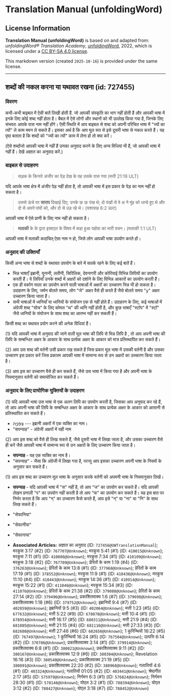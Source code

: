 # Translation Manual (unfoldingWord)

## License Information

**Translation Manual (unfoldingWord)** is based on and adapted from: _unfoldingWord® Translation Academy_, [unfoldingWord](https://unfoldingword.org/utw), 2022, which is licensed under a [CC BY-SA 4.0 license](https://creativecommons.org/licenses/by-sa/4.0/legalcode.en).

This markdown version (created `2025-10-16`) is provided under the same license.



--------------------------------

## शब्दों की नकल करना या यथावत रखना (id: 727455)

### विवरण

कभी\-कभी बाइबल में ऐसी बातें लिखी होती हैं. जो आपकी संस्कृति का भाग नहीं होती हैं और आपकी भाषा में इनके लिए कोई शब्द नहीं होता है। बैबल में ऐसे लोगों और स्थानों को भी उल्लेख किया गया है, जिनके लिए संभवतः आपके पास नाम नहीं होंगे। ऎसी स्थिति में आप बाइबल से शब्द को अपनी परिचित भाषा में "ज्यों का त्यों" ले काम मवन ले सकते हैं। इसका अर्थ है कि आप मूल रूप से इसे दूसरी भाषा से नकल करते हैं। यह पृष्ठ बताता है कि शब्दों को "ज्यों का त्यों" काम में लेना हो तो क्या करें।

(ऐसे शब्दोंजो आपकी भाषा में नहीं हैं उनका अनुवाद करने के लिए अन्य विधियां भी हैं, जो आपकी भाषा में नहीं हैं। देखें अज्ञात का अनुवाद करें.)

### बाइबल से उदाहरण

> सड़क के किनारे अंजीर का पेड़ देख के वह उसके पास गया (मत्ती 21:19 ULT)

यदि आपके भाषा क्षेत्र में अंजीर पेड़ नहीं होता है, तो आपकी भाषा में इस प्रकार के पेड़ का नाम नहीं हो सकता है।

> उससे ऊंचे पर **साराप** दिखाई दिए; उनके छः छः पंख थे; दो पंखों से वे अ ने मुंह को धान्प्रे हुए थे और दो से अपने पांवों को, और दो से उड़ रहे थे। (यशायाह 6:2 उल्ट)

आपकी भाषा में ऐसे प्राणी के लिए नाम नहीं हो सकता है।

> **मलाकी** के के द्वारा इस्राएल के विषय में कहा हुआ यहोवा का भारी वचन। (मलाकी 1:1 ULT)

आपकी भाषा में मलाकी कदाचित् ऐसा नाम न हो, जिसे लोग आपकी भाषा उपयोग करते हों।

### अनुवाद की उक्तियाँ

किसी अन्य भाषा से शब्दों के यथावत उपयोग के बारे में सतर्क रहने के लिए कई बातें हैं।

* भिन्न भाषाएँ इब्रानी, यूनानी, लतीनी, सिरिलिक, देवनागरी और कोरियाई विभिन्न लिपियों का उपयोग करती हैं। ये लिपियाँ उनके शब्दों में अक्षरों को दर्शाने के लिए विभिन्न आकारों का उपयोग करती हैं।
* एक ही वर्काण माला का उपयोग करने वाली भाषाओं में अक्षरों का उच्चारण भिन्न भी हो सकता है। उदाहरण के लिए, जर्मन बोलते समय, लोग "जे" अक्षर वैसे ही करते हैं जैसे बोलते समय "y" अक्षर उच्चारण किया जाता हैं।
* सभी भाषाओं में ध्वनियाँ या ध्वनियों के संयोजन एक से नहीं होते हैं। उदाहरण के लिए, कई भाषाओं में अंग्रेजी शब्द "सोच" के लिए कोमल "थ" की ध्वनि नहीं होती है, और कुछ भाषाएँ "स्टॉप" में "स्टॉ" जैसे ध्वनियों के संयोजन के साथ शब्द का आरम्भ नहीं कर सकती हैं।

किसी शब्द का यथावत प्रयोग करने की अनेक विधियां हैं।

(1\) यदि आपकी भाषा में अनुवाद की जाने वाली मूल भाषा की लिपि से भिन्न लिपि है , तो आप अपनी भाषा की लिपि के सम्बन्धित अक्षर के आकार के साथ प्रत्येक अक्षर के आकार को मात्र प्रतिस्थापित कर सकते हैं।

(2\) आप उस शब्द की वर्तनी उसी प्रकार रख सकते हैं जिस प्रकार मूल भाषा में उसकी वर्तनी है और उसका उच्चारण इस प्रकार करें जिस प्रकारम आपकी भाषा में सामान्य रूप से उन अक्षरों का उच्चारण किया जाता है।

(3\) आप इस का उच्चारण वैसे ही कर सकते हैं, जैसे उस भाषा में किया गया है और अपनी भाषा के नियमानुसार वर्तनी को समायोजित कर सकते हैं।

### अनुवाद के लिए प्रायोगिक युक्तियों के उदाहरण

(1\) यदि आपकी भाषा उस भाषा से एक अलग लिपि का उपयोग करती है, जिसका आप अनुवाद कर रहे हैं, तो आप अपनी भाषा की लिपि के सम्बन्धित अक्षर के आकार के साथ प्रत्येक अक्षर के आकार को आसानी से प्रतिस्थापित कर सकते हैं।

* צְפַנְיָ֤ה \-\-\- इब्रानी अक्षरों में एक व्यक्ति का नाम।
* "सपन्याह" \- अंग्रेजी अक्षरों में यही नाम

(2\) आप इस शब्द को वैसे ही लिख सकते हैं, जैसे दूसरी भाषा में लिखा जाता है, और उसका उच्चारण वैसे ही करें जैसे आपकी भाषा में सामान्य रूप से उन अक्षरों के लिए उच्चारण किया जाता है।

* **सपन्याह** \- यह एक व्यक्ति का नाम है।
* "सपन्याह" \- जैसा कि अंग्रेजी में लिखा गया है, परन्तु आप इसका उच्चारण अपनी भाषा के नियमों के अनुसार कर सकते हैं।

(1\) आप इस शब्द का उच्चारण मूल भाषा के अनुसार करके वर्तनी को अपमनी भाषा के नियमानुसार लिखें।

* **सपन्याह** \- यदि आपकी भाषा में "स" नहीं है, तो आप "ज" का उपयोग कर सकते हैं। यदि आपकी लेखन प्रणाली "प" का उपयोग नहीं करती है तो आप "फ" का उपयोग कर सकते हैं। यह इस बात पर निर्भर करता है कि आप "न्" का उच्चारण कैसे करते हैं, आप इसे "न्" या "ना" या "नि" के साथ लिख सकते हैं।
* "सेफानिया"
* "सेफानीया"
* "सेफानाया"

* **Associated Articles:** अज्ञात का अनुवाद (ID: `727456@UWTranslationManual`); मरकुस 3:17 (#2) (ID: `767707@Unknown`); मरकुस 5:41 (#1) (ID: `410015@Unknown`); मरकुस 7:11 (#1) (ID: `410086@Unknown`); मरकुस 7:34 (#1) (ID: `410109@Unknown`); मरकुस 3:18 (#2) (ID: `767709@Unknown`); प्रेरितों के काम 1:19 (#4) (ID: `376263@Unknown`); प्रेरितों के काम 13:8 (#1) (ID: `377968@Unknown`); प्रेरितों के काम 17:19 (#1) (ID: `378552@Unknown`); मरकुस 11:9 (#1) (ID: `410436@Unknown`); मरकुस 11:10 (#4) (ID: `410443@Unknown`); मरकुस 14:36 (#1) (ID: `410914@Unknown`); मरकुस 15:22 (#1) (ID: `411046@Unknown`); मरकुस 15:34 (#3) (ID: `411076@Unknown`); प्रेरितों के काम 21:38 (#2) (ID: `379088@Unknown`); प्रेरितों के काम 27:14 (#2) (ID: `379496@Unknown`); प्रकाशितवाक्य 1:6 (#7) (ID: `379698@Unknown`); प्रकाशितवाक्य 1:18 (#6) (ID: `379752@Unknown`); इब्रानियों 9:4 (#7) (ID: `402059@Unknown`); इब्रानियों 9:5 (#3) (ID: `402064@Unknown`); मत्ती 1:23 (#5) (ID: `677632@Unknown`); मत्ती 5:22 (#9) (ID: `678078@Unknown`); मत्ती 10:4 (#1) (ID: `678954@Unknown`); मत्ती 16:17 (#5) (ID: `680311@Unknown`); मत्ती 21:9 (#4) (ID: `681085@Unknown`); मत्ती 21:15 (#4) (ID: `681116@Unknown`); मत्ती 27:33 (#3) (ID: `682608@Unknown`); मत्ती 27:46 (#6) (ID: `682656@Unknown`); 1 कुरिन्थियों 16:22 (#5) (ID: `767497@Unknown`); 1 कुरिन्थियों 16:24 (#5) (ID: `767504@Unknown`); उत्पत्ति 6:14 (#2) (ID: `370786@Unknown`); प्रकाशितवाक्य 3:14 (#1) (ID: `379914@Unknown`); प्रकाशितवाक्य 6:8 (#1) (ID: `380021@Unknown`); प्रकाशितवाक्य 9:11 (#2) (ID: `380167@Unknown`); प्रकाशितवाक्य 12:9 (#6) (ID: `380304@Unknown`); Revelation 16:16 (#3) (ID: `380540@Unknown`); प्रकाशितवाक्य 21:19 (#5) (ID: `380891@Unknown`); प्रकाशितवाक्य 22:20 (#2) (ID: `380968@Unknown`); गलातियों 4:6 (#1) (ID: `403324@Unknown`); गलातियों 01:05 (#2) (ID: `403441@Unknown`); श्रेष्ठगीत 2:17 (#5) (ID: `575979@Unknown`); निर्गमन 6:3 (#1)  (ID: `576824@Unknown`); निर्गमन 28:30 (#1) (ID: `578146@Unknown`); योएल 3:2 (#1) (ID: `788394@Unknown`); योएल 3:12 (#2) (ID: `788427@Unknown`); योएल 3:18 (#7) (ID: `788452@Unknown`)

